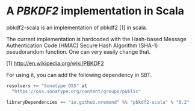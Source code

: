 A *PBKDF2* implementation in Scala
==================================

pbkdf2-scala is an implementation of pbkdf2 [1] in scala.

The current implementation is hardcoded with the Hash-based Message Authentication Code (HMAC) Secure Hash Algorithm (SHA-1) pseudorandom function. One can very easily change that. 

[1] http://en.wikipedia.org/wiki/PBKDF2

For using it, you can add the following dependency in SBT.

```Scala
resolvers += "Sonatype OSS" at
  "https://oss.sonatype.org/content/groups/public"

libraryDependencies += "io.github.nremond" %% "pbkdf2-scala" % "0.2"
```
